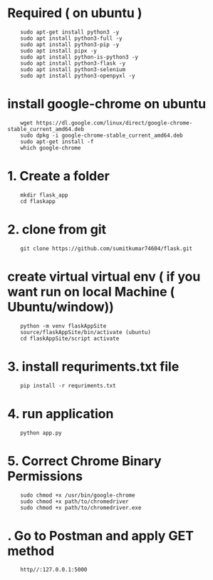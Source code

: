 # Required ( on ubuntu )
        sudo apt-get install python3 -y
        sudo apt install python3-full -y
        sudo apt install python3-pip -y
        sudo apt install pipx -y
        sudo apt install python-is-python3 -y
        sudo apt install python3-flask -y
        sudo apt install python3-selenium
        sudo apt install python3-openpyxl -y

# install google-chrome on ubuntu
        wget https://dl.google.com/linux/direct/google-chrome-stable_current_amd64.deb
        sudo dpkg -i google-chrome-stable_current_amd64.deb
        sudo apt-get install -f
        which google-chrome


        
# 1. Create a folder 
        mkdir flask_app
        cd flaskapp
        
# 2. clone from git 
        git clone https://github.com/sumitkumar74604/flask.git

# create virtual virtual env  ( if you want run on local Machine ( Ubuntu/window))
        python -m venv flaskAppSite
        source/flaskAppSite/bin/activate (ubuntu)
        cd flaskAppSite/script activate

# 3. install requriments.txt file 
        pip install -r requriments.txt

# 4. run application
        python app.py 
# 5. Correct Chrome Binary Permissions
        sudo chmod +x /usr/bin/google-chrome
        sudo chmod +x path/to/chromedriver 
        sudo chmod +x path/to/chromedriver.exe

# . Go to Postman and apply GET method 
        http//:127.0.0.1:5000
